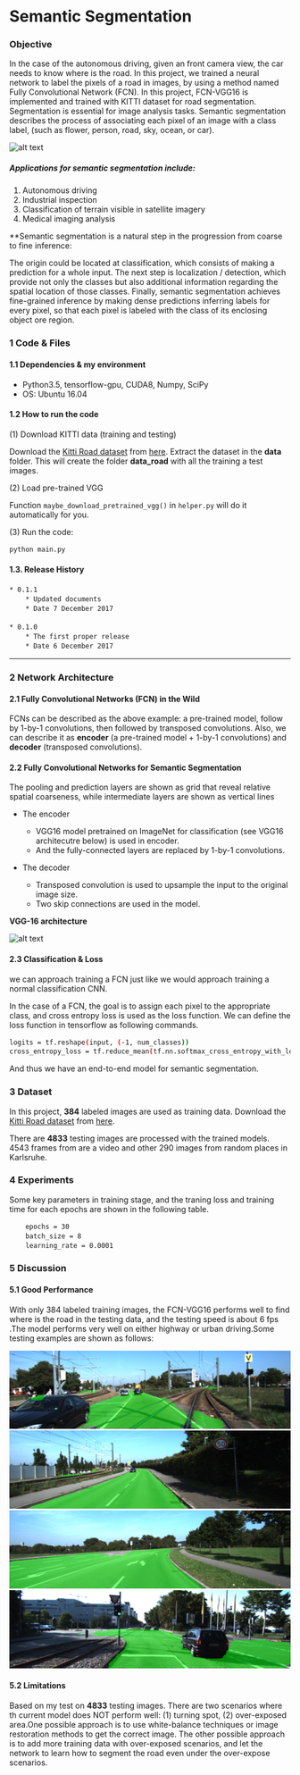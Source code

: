 # **Semantic Segmentation**

### Objective
In the case of the autonomous driving, given an front camera view, the car
needs to know where is the road. In this project, we trained a neural network
to label the pixels of a road in images, by using a method named Fully
Convolutional Network (FCN). In this project, FCN-VGG16 is implemented and trained
with KITTI dataset for road segmentation.
Segmentation is essential for image analysis tasks. Semantic segmentation describes the process of associating each pixel of an image with a class label, (such as flower, person, road, sky, ocean, or car).


![alt text](https://www.mathworks.com/help/vision/ug/semanticsegmentation_transferlearning.png)

##### Applications for semantic segmentation include:

1. Autonomous driving
2. Industrial inspection
3. Classification of terrain visible in satellite imagery
4. Medical imaging analysis

**Semantic segmentation is a natural step in the progression from coarse to fine inference:

The origin could be located at classification, which consists of making a prediction for a whole input.
The next step is localization / detection, which provide not only the classes but also additional information regarding the spatial location of those classes.
Finally, semantic segmentation achieves fine-grained inference by making dense predictions inferring labels for every pixel, so that each pixel is labeled with the class of its enclosing object ore region.

### 1 Code & Files

#### 1.1 Dependencies & my environment

* Python3.5, tensorflow-gpu, CUDA8, Numpy, SciPy
* OS: Ubuntu 16.04


#### 1.2 How to run the code

(1) Download KITTI data (training and testing)

Download the [Kitti Road dataset](http://www.cvlibs.net/datasets/kitti/eval_road.php)
from [here](http://www.cvlibs.net/download.php?file=data_road.zip).  Extract the
dataset in the **data** folder. This will create the folder **data_road** with all
the training a test images.

(2) Load pre-trained VGG

Function ```maybe_download_pretrained_vgg()``` in ```helper.py``` will do
it automatically for you.

(3) Run the code:
```sh
python main.py
```


#### 1.3. Release History
```sh
* 0.1.1
    * Updated documents
    * Date 7 December 2017

* 0.1.0
    * The first proper release
    * Date 6 December 2017
```

---

### 2 Network Architecture

#### 2.1 Fully Convolutional Networks (FCN) in the Wild



FCNs can be described as the above example: a pre-trained model, follow by
1-by-1 convolutions, then followed by transposed convolutions. Also, we
can describe it as **encoder** (a pre-trained model + 1-by-1 convolutions)
and **decoder** (transposed convolutions).

#### 2.2 Fully Convolutional Networks for Semantic Segmentation


The pooling and prediction layers are shown as grid that reveal relative spatial coarseness,
while intermediate layers are shown as vertical lines

* The encoder
    * VGG16 model pretrained on ImageNet for classification (see VGG16
    architecutre below) is used in encoder.
    * And the fully-connected layers are replaced by 1-by-1 convolutions.

* The decoder
    * Transposed convolution is used to upsample the input to the
     original image size.
    * Two skip connections are used in the model.

**VGG-16 architecture**

![alt text](https://www.pyimagesearch.com/wp-content/uploads/2017/03/imagenet_vgg16.png)


#### 2.3 Classification & Loss
we can approach training a FCN just like we would approach training a normal
classification CNN.

In the case of a FCN, the goal is to assign each pixel to the appropriate
class, and cross entropy loss is used as the loss function. We can define
the loss function in tensorflow as following commands.

```sh
logits = tf.reshape(input, (-1, num_classes))
cross_entropy_loss = tf.reduce_mean(tf.nn.softmax_cross_entropy_with_logits(logits, labels))
```
And thus  we have an end-to-end model for semantic segmentation.

### 3 Dataset


In this project, **384** labeled images are used as training data.
Download the [Kitti Road dataset](http://www.cvlibs.net/datasets/kitti/eval_road.php)
from [here](http://www.cvlibs.net/download.php?file=data_road.zip).

There are **4833** testing images are processed with the trained models.
4543 frames from are a video and other 290 images from random places in Karlsruhe.


### 4 Experiments

Some key parameters in training stage, and the traning loss and training
time for each epochs are shown in the following table.
```sh
    epochs = 30
    batch_size = 8
    learning_rate = 0.0001
```


### 5 Discussion

#### 5.1 Good Performance

With only 384 labeled training images, the FCN-VGG16 performs well to find where is the road in the testing data, and the testing speed is about 6 fps .The model performs very well on either highway or urban driving.Some testing examples are shown as follows:



![alt text](https://github.com/sharathsrini/Semantic-Segmentation-for-Kitti-Dataset/blob/master/runs/1527575647.275648/um_000004.png)
![alt text](https://github.com/sharathsrini/Semantic-Segmentation-for-Kitti-Dataset/blob/master/runs/1527575647.275648/umm_000036.png)
![alt text](https://github.com/sharathsrini/Semantic-Segmentation-for-Kitti-Dataset/blob/master/runs/1527575647.275648/umm_000046.png)
![alt text](https://github.com/sharathsrini/Semantic-Segmentation-for-Kitti-Dataset/blob/master/runs/1527575647.275648/umm_000069.png)



#### 5.2 Limitations

Based on my test on **4833** testing images. There are two scenarios where
th current model does NOT perform well: (1) turning spot, (2)
over-exposed area.One possible approach is to use white-balance techniques or image restoration methods
to get the correct image. The other possible approach is to add more training data with over-exposed scenarios, and let the network to learn how to segment the road even under the over-expose scenarios.


